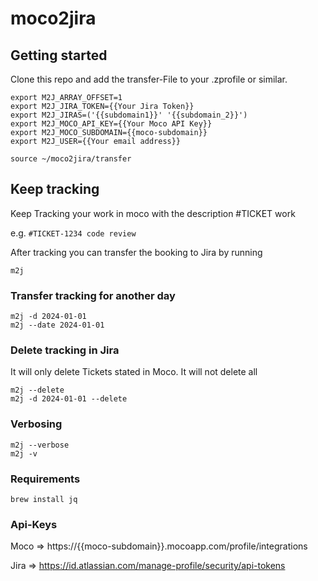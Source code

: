 # moco2jira

## Getting started

Clone this repo and add the transfer-File to your .zprofile or similar.

```
export M2J_ARRAY_OFFSET=1
export M2J_JIRA_TOKEN={{Your Jira Token}}
export M2J_JIRAS=('{{subdomain1}}' '{{subdomain_2}}')
export M2J_MOCO_API_KEY={{Your Moco API Key}}
export M2J_MOCO_SUBDOMAIN={{moco-subdomain}}
export M2J_USER={{Your email address}}

source ~/moco2jira/transfer
```

## Keep tracking

Keep Tracking your work in moco with the description
#TICKET work

e.g. `#TICKET-1234 code review`

After tracking you can transfer the booking to Jira by running
```
m2j
```

### Transfer tracking for another day

```
m2j -d 2024-01-01
m2j --date 2024-01-01
```

### Delete tracking in Jira
It will only delete Tickets stated in Moco. It will not delete all

```
m2j --delete
m2j -d 2024-01-01 --delete
```

### Verbosing
```
m2j --verbose
m2j -v
```

### Requirements
```
brew install jq
```
### Api-Keys

Moco => https://{{moco-subdomain}}.mocoapp.com/profile/integrations

Jira => https://id.atlassian.com/manage-profile/security/api-tokens
